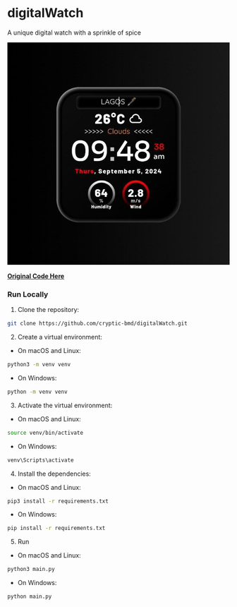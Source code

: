 # digitalWatch

 A unique digital watch with a sprinkle of spice

![digitalWatch](static/images/screenshot.jpg)

**[Original Code Here](https://www.sololearn.com/en/compiler-playground/WcWtAWq05TaB)**

### Run Locally

1. Clone the repository:

```bash
git clone https://github.com/cryptic-bmd/digitalWatch.git
```

2. Create a virtual environment:

-   On macOS and Linux:

```bash
python3 -m venv venv
```

-   On Windows:

```bash
python -m venv venv
```

3. Activate the virtual environment:

-   On macOS and Linux:

```bash
source venv/bin/activate
```

-   On Windows:

```bash
venv\Scripts\activate
```

4. Install the dependencies:

-   On macOS and Linux:

```bash
pip3 install -r requirements.txt
```

-   On Windows:

```bash
pip install -r requirements.txt
```

5. Run

-   On macOS and Linux:

```bash
python3 main.py
```

-   On Windows:

```bash
python main.py
```
